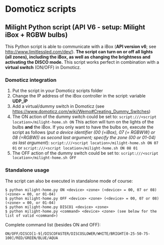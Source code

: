 # Domoticz scripts 
## Milight Python script (API V6 - setup: Milight iBox + RGBW bulbs)
This Python script is able to communicate with a iBox (**API version v6**; see http://www.limitlessled.com/dev/). **The script can turn on or off all lights (all zones), including the iBox, as well as changing the brightness and activating the DISCO mode.** This script works perfect in combination with a **virtual switch** (ON/OFF) in Domoticz.


### Domoticz integration ###

1. Put the script in your Domoticz scripts folder
2. Change the IP address of the iBox controller in the script: variable **UDP_IP**
3. Add a virtual/dummy switch in Domoticz (see https://www.domoticz.com/wiki/Wemo#Creating_Dummy_Switches)
4. The ON action of the dummy switch could be set to: `script:///<script location>/milight-home.sh ON`
This action will turn on the lights of the bulbs **and** the iBox. If you only want to have the bulbs on, execute the script as follows (_put a device identifier (00 (=iBox), 07 (= RGBWW) or 08 (=RGBW)) as second last argument; specify the zone (00 or 01-04) as last argument_): `script:///<script location>/milight-home.sh ON 07 01` or `script:///<script location>/milight-home.sh ON 08 01`
5. The OFF action of the dummy switch could be set to: `script:///<script location>/milight-home.sh OFF`

### Standalone usage ###
   
The script can also be executed in standalone mode of course: 

    $ python milight-home.py ON <device> <zone> (<device> = 00, 07 or 08) (<zone> = 00, or 01-04)
    $ python milight-home.py OFF <device> <zone> (<device> = 00, 07 or 08) (<zone> = 00, or 01-04)
    $ python milight-home.py DISCO1 <device> <zone>
    $ python milight-home.py <command> <device> <zone> (see below for the list of valid <command>)

Complete command list (besides ON and OFF):

    ON/OFF/DISCO[1-9]/DISCOFASTER/DISCOSLOWER/WHITE/BRIGHT[0-25-50-75-100]/RED/GREEN/BLUE/AQUA

